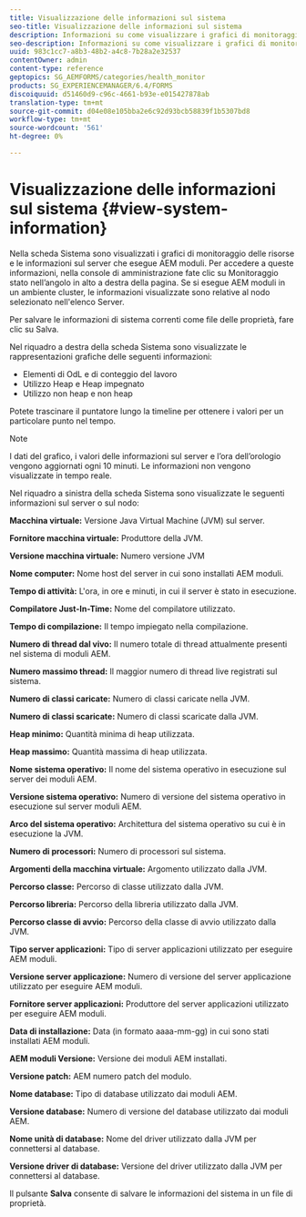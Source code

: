 ```yaml
---
title: Visualizzazione delle informazioni sul sistema
seo-title: Visualizzazione delle informazioni sul sistema
description: Informazioni su come visualizzare i grafici di monitoraggio delle risorse e informazioni sul server che esegue AEM moduli.
seo-description: Informazioni su come visualizzare i grafici di monitoraggio delle risorse e informazioni sul server che esegue AEM moduli.
uuid: 983c1cc7-a8b3-48b2-a4c8-7b28a2e32537
contentOwner: admin
content-type: reference
geptopics: SG_AEMFORMS/categories/health_monitor
products: SG_EXPERIENCEMANAGER/6.4/FORMS
discoiquuid: d51460d9-c96c-4661-b93e-e015427878ab
translation-type: tm+mt
source-git-commit: d04e08e105bba2e6c92d93bcb58839f1b5307bd8
workflow-type: tm+mt
source-wordcount: '561'
ht-degree: 0%

---
```



# Visualizzazione delle informazioni sul sistema {#view-system-information}

Nella scheda Sistema sono visualizzati i grafici di monitoraggio delle risorse e le informazioni sul server che esegue AEM moduli. Per accedere a queste informazioni, nella console di amministrazione fate clic su Monitoraggio stato nell’angolo in alto a destra della pagina. Se si esegue AEM moduli in un ambiente cluster, le informazioni visualizzate sono relative al nodo selezionato nell&#39;elenco Server.

Per salvare le informazioni di sistema correnti come file delle proprietà, fare clic su Salva.

Nel riquadro a destra della scheda Sistema sono visualizzate le rappresentazioni grafiche delle seguenti informazioni:

* Elementi di OdL e di conteggio del lavoro
* Utilizzo Heap e Heap impegnato
* Utilizzo non heap e non heap

Potete trascinare il puntatore lungo la timeline per ottenere i valori per un particolare punto nel tempo.

>[!NOTE]
>
>I dati del grafico, i valori delle informazioni sul server e l’ora dell’orologio vengono aggiornati ogni 10 minuti. Le informazioni non vengono visualizzate in tempo reale.

Nel riquadro a sinistra della scheda Sistema sono visualizzate le seguenti informazioni sul server o sul nodo:

**Macchina virtuale:** Versione Java Virtual Machine (JVM) sul server.

**Fornitore macchina virtuale:** Produttore della JVM.

**Versione macchina virtuale:** Numero versione JVM

**Nome computer:** Nome host del server in cui sono installati AEM moduli.

**Tempo di attività:** L&#39;ora, in ore e minuti, in cui il server è stato in esecuzione.

**Compilatore Just-In-Time:** Nome del compilatore utilizzato.

**Tempo di compilazione:** Il tempo impiegato nella compilazione.

**Numero di thread dal vivo:** Il numero totale di thread attualmente presenti nel sistema di moduli AEM.

**Numero massimo thread:** Il maggior numero di thread live registrati sul sistema.

**Numero di classi caricate:** Numero di classi caricate nella JVM.

**Numero di classi scaricate:** Numero di classi scaricate dalla JVM.

**Heap minimo:** Quantità minima di heap utilizzata.

**Heap massimo:** Quantità massima di heap utilizzata.

**Nome sistema operativo:** Il nome del sistema operativo in esecuzione sul server dei moduli AEM.

**Versione sistema operativo:** Numero di versione del sistema operativo in esecuzione sul server moduli AEM.

**Arco del sistema operativo:** Architettura del sistema operativo su cui è in esecuzione la JVM.

**Numero di processori:** Numero di processori sul sistema.

**Argomenti della macchina virtuale:** Argomento utilizzato dalla JVM.

**Percorso classe:** Percorso di classe utilizzato dalla JVM.

**Percorso libreria:** Percorso della libreria utilizzato dalla JVM.

**Percorso classe di avvio:** Percorso della classe di avvio utilizzato dalla JVM.

**Tipo server applicazioni:** Tipo di server applicazioni utilizzato per eseguire AEM moduli.

**Versione server applicazione:** Numero di versione del server applicazione utilizzato per eseguire AEM moduli.

**Fornitore server applicazioni:** Produttore del server applicazioni utilizzato per eseguire AEM moduli.

**Data di installazione:** Data (in formato aaaa-mm-gg) in cui sono stati installati AEM moduli.

**AEM moduli Versione:** Versione dei moduli AEM installati.

**Versione patch:** AEM numero patch del modulo.

**Nome database:** Tipo di database utilizzato dai moduli AEM.

**Versione database:** Numero di versione del database utilizzato dai moduli AEM.

**Nome unità di database:** Nome del driver utilizzato dalla JVM per connettersi al database.

**Versione driver di database:** Versione del driver utilizzato dalla JVM per connettersi al database.

Il pulsante **Salva** consente di salvare le informazioni del sistema in un file di proprietà.
